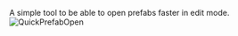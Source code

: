 A simple tool to be able to open prefabs faster in edit mode.
![QuickPrefabOpen](https://github.com/bjkarasek/unity-quick-prefab-open-tool/assets/8002408/087ae4fb-bcf8-4463-8a44-39a3fb397e5f)
